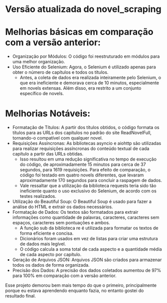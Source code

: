 # Versão atualizada do novel_scraping
# Melhorias básicas em comparação com a versão anterior:
- Organização por Módulos: O código foi reestruturado em módulos para uma melhor organização.
- Uso Eficiente do Selenium: Agora, o Selenium é utilizado apenas para obter o número de capítulos e todos os títulos.
    - Antes, a coleta de dados era realizada inteiramente pelo Selenium, o que era ineficiente e demorava cerca de 10 minutos, especialmente em novels extensas. Além disso, era restrito a um conjunto específico de novels.

# Melhorias Notáveis:
- Formatação de Títulos: A partir dos títulos obtidos, o código formata os títulos para as URLs dos capítulos no padrão do site ReadNovelFull, tornando-o compatível com qualquer novel.
- Requisições Assíncronas: As bibliotecas asyncio e aiohttp são utilizadas para realizar requisições assíncronas do conteúdo textual de cada capítulo a partir das URLs obtidas.
    - Isso resultou em uma redução significativa no tempo de execução do código, de aproximadamente 15 minutos para cerca de 37 segundos, para 1619 requisições. Para efeito de comparação, o código foi testado em quatro novels diferentes, que levaram aproximadamente 170 segundos para concluir a raspagem de dados.
    - Vale ressaltar que a utilização da biblioteca requests teria sido tão ineficiente quanto o uso exclusivo do Selenium, de acordo com os testes realizados.
- Utilização do Beautiful Soup: O Beautiful Soup é usado para fazer a análise do HTML e extrair os dados necessários.
- Formatação de Dados: Os textos são formatados para extrair informações como quantidade de palavras, caracteres, caracteres sem espaços, caracteres sem pontuações e ambos.
    - A função sub da biblioteca re é utilizada para formatar os textos de forma eficiente e concisa.
    - Dicionários foram usados em vez de listas para criar uma estrutura de dados mais legível.
    - O código calcula a soma total de cada aspecto e a quantidade média de cada aspecto por capítulo.
- Geração de Arquivos JSON: Arquivos JSON são criados para armazenar todos os dados de forma organizada.
- Precisão dos Dados: A precisão dos dados coletados aumentou de 97% para 100% em comparação com a versão anterior.

Esse projeto demorou bem mais tempo do que o primeiro, principalmente porque eu estava aprendendo enquanto fazia, no entanto gostei do resultado final.
